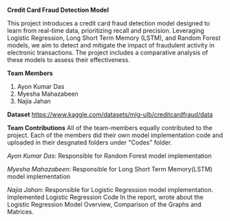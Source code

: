 **Credit Card Fraud Detection Model**

This project introduces a credit card fraud detection model designed to learn from real-time data, prioritizing recall and precision. Leveraging Logistic Regression, Long Short Term Memory (LSTM), and Random Forest models, we aim to detect and mitigate the impact of fraudulent activity in electronic transactions. The project includes a comparative analysis of these models to assess their effectiveness.

**Team Members**
1. Ayon Kumar Das
2. Myesha Mahazabeen
3. Najia Jahan

**Dataset**
https://www.kaggle.com/datasets/mlg-ulb/creditcardfraud/data

**Team Contributions**
All of the team-members equally contributed to the project. 
Each of the members did their own model implementation code and uploaded in their desgnated folders under "Codes" folder.

*Ayon Kumar Das*: Responsible for Random Forest model implementation 


*Myesha Mahazabeen*: Responsible for Long Short Term Memory(LSTM) model implementation 


*Najia Jahan*: Responsible for Logistic Regression model implementation.
Implemented Logistic Regression Code
In the report, wrote about the Logistic Regression Model Overview, Comparison of the Graphs and Matrices.

